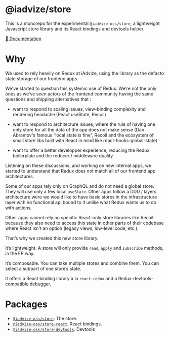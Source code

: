 @iadvize/store
==============

This is a monorepo for the experimental `@iadvize-oss/store`, a lightweight
Javascript store library and its React bindings and devtools helper.

[📖 Documentation](https://iadvize.github.io/store-library/packages/store/)


# Why

We used to rely heavily on Redux at iAdvize, using the library as the defacto
state storage of our frontend apps.

We've started to question this systemic use of Redux. We’re not the only ones as
we’ve seen actors of the frontend community having the same questions and
shipping alternatives that :

- want to respond to scaling issues, view-binding complexity and rendering
  headache (React useState, Recoil)

- want to respond to architecture issues, where the rule of having one only
  store for all the data of the app does not make sense (Dan Abramov's famous
  “local state is fine”, Recoil and the ecosystem of small store libs built with
  React in mind like react-hooks-global-state)

- want to offer a better developper experience, reducing the Redux boilerplate
  and the reducer / middleware duality

Listening on these discussions, and working on new internal apps, we started to
understand that Redux does not match all of our frontend app architectures. 

Some of our apps rely only on GraphQL and do not need a global store. They will
use only a few local  `useState`. 
Other apps follow a DDD / layers architecture were we would like to have basic
stores in the infrastructure layer with no functional api bound to it unlike what
Redux wants us to do with actions.

Other apps cannot rely on specific React-only store libraries like Recoil
because they also need to access this state in other parts of their codebase
where React isn't an option (legacy views, low-level code, etc.).

That’s why we created this new store library. 

It’s lightweight. A store will only provide  `read`, `apply` and `subscribe`
methods, in the FP way. 

It’s composable. You can take multiple stores and combine them. You can select
a subpart of one store’s state.

It offers a React binding library à la `react-redux` and a
Redux-devtools-compatible debugger.

# Packages 

- [`@iadvize-oss/store`](./packages/store). The store.
- [`@iadvize-oss/store-react`](./packages/store-react). React bindings.
- [`@iadvize-oss/store-devtools`](./packages/store-devtools). Devtools

